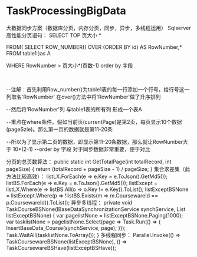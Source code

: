 # TaskProcessingBigData
大数据同步方案（数据库分页，内存分页，同步，异步，多线程运用）
Sqlserver 高性能分页语句：
SELECT TOP 页大小 *

FROM( SELECT ROW_NUMBER() OVER (ORDER BY id) AS RowNumber,* FROM table1 )as A 

WHERE RowNumber > 页大小*(页数-1)  order by 字段 

 

--注解：首先利用Row_number()为table1表的每一行添加一个行号，给行号这一列取名'RowNumber' 在over()方法中将'RowNumber'做了升序排列

--然后将'RowNumber'列 与table1表的所有列 形成一个表A

--重点在where条件。假如当前页(currentPage)是第2页，每页显示10个数据(pageSzie)。那么第一页的数据就是第11-20条

--所以为了显示第二页的数据，即显示第11-20条数据，那么就让RowNumber大于 10*(2-1)
--order by 字段 对于同步数据非常重要，便于对比

分页的总页数算法：
        public static int GetTotalPage(int totalRecord, int pageSize)
        {
            return (totalRecord + pageSize - 1) / pageSize;
        }
集合求差集（此方法比较高效）：
        listLX.ForEach(e => e.Key = e.ToJson().GetMd5());
        listBS.ForEach(e => e.Key = e.ToJson().GetMd5());
        listExcept = listLX.Where(e => listBS.All(o => o.Key != e.Key)).ToList();
        listExceptBSNone = listExcept.Where(p => !listBS.Exists(m => m.CoursewareId == p.CoursewareId)).ToList();
异步多线程：
        private void TaskCourseBSNone(IBaseDataSynchronizationService synchService, List<CoursePo> listExceptBSNone)
        {
            var pagelistNone = listExceptBSNone.Paging(1000);
            var tasklistNone = pagelistNone.Select(page => Task.Run(() =>
            {
                InsertBaseData_Course(synchService, page);
            }));
            Task.WaitAll(tasklistNone.ToArray());
        }
多线程同步：
Parallel.Invoke(() => TaskCoursewareBSNone(listExceptBSNone), () => TaskCoursewareBSHave(listExceptBSHave));

